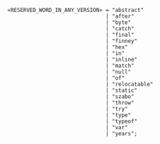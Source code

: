 <!-- This file is generated automatically by infrastructure scripts. Please don't edit by hand. -->

```{ .ebnf .slang-ebnf #RESERVED_WORD_IN_ANY_VERSION }
«RESERVED_WORD_IN_ANY_VERSION» = "abstract"
                               | "after"
                               | "byte"
                               | "catch"
                               | "final"
                               | "finney"
                               | "hex"
                               | "in"
                               | "inline"
                               | "match"
                               | "null"
                               | "of"
                               | "relocatable"
                               | "static"
                               | "szabo"
                               | "throw"
                               | "try"
                               | "type"
                               | "typeof"
                               | "var"
                               | "years";
```
